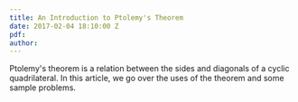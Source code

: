 ```yaml
---
title: An Introduction to Ptolemy's Theorem
date: 2017-02-04 18:10:00 Z
pdf: 
author: 
---
```


Ptolemy's theorem is a relation between the sides and diagonals of a cyclic quadrilateral. In this article, we go over the uses of the theorem and some sample problems.